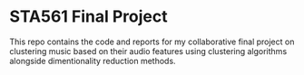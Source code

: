 # STA561 Final Project
This repo contains the code and reports for my collaborative final project on clustering music based on their audio features using clustering algorithms alongside dimentionality reduction methods.
